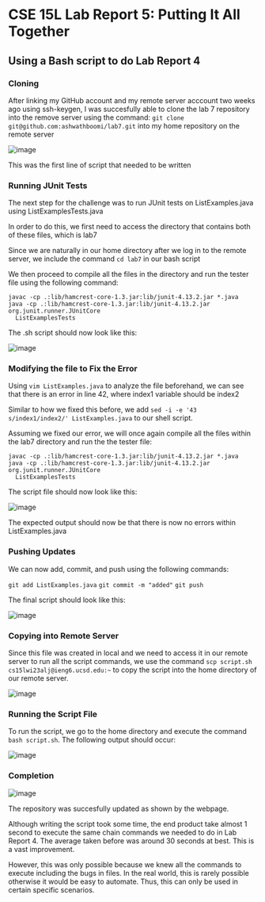 # CSE 15L Lab Report 5: Putting It All Together

## Using a Bash script to do Lab Report 4

### Cloning

After linking my GitHub account and my remote server acccount two weeks ago using ssh-keygen,
I was succesfully able to clone the lab 7 repository into the remove server using the command: `git clone git@github.com:ashwathboomi/lab7.git`
into my home repository on the remote server

![image](https://user-images.githubusercontent.com/113210547/224534432-e134138a-516c-4231-adf8-59ed65a5c963.png)

This was the first line of script that needed to be written


### Running JUnit Tests

The next step for the challenge was to run JUnit tests on ListExamples.java using ListExamplesTests.java

In order to do this, we first need to access the directory that contains both of these files, which is lab7

Since we are naturally in our home directory after we log in to the remote server, we include the command `cd lab7` in our bash script

We then proceed to compile all the files in the directory and run the tester file using the following command:

```
javac -cp .:lib/hamcrest-core-1.3.jar:lib/junit-4.13.2.jar *.java
java -cp .:lib/hamcrest-core-1.3.jar:lib/junit-4.13.2.jar org.junit.runner.JUnitCore 
  ListExamplesTests
```

The .sh script should now look like this:

![image](https://user-images.githubusercontent.com/113210547/224535082-16b31e56-43dd-4799-a653-5c1952bdf99e.png)

### Modifying the file to Fix the Error

Using `vim ListExamples.java` to analyze the file beforehand, we can see that there is an error in line 42, where index1 variable should
be index2

Similar to how we fixed this before, we add `sed -i -e '43 s/index1/index2/' ListExamples.java` to our shell script.

Assuming we fixed our error, we will once again compile all the files within the lab7 directory and run the the tester file:

```
javac -cp .:lib/hamcrest-core-1.3.jar:lib/junit-4.13.2.jar *.java
java -cp .:lib/hamcrest-core-1.3.jar:lib/junit-4.13.2.jar org.junit.runner.JUnitCore 
  ListExamplesTests
```

The script file should now look like this:

![image](https://user-images.githubusercontent.com/113210547/224535489-0896dfdb-9544-4339-b640-ec2d6a182272.png)

The expected output should now be that there is now no errors within ListExamples.java

### Pushing Updates

We can now add, commit, and push using the following commands:

`git add ListExamples.java`
`git commit -m "added"`
`git push`

The final script should look like this: 

![image](https://user-images.githubusercontent.com/113210547/224535675-11618c51-43dd-4a4e-9458-ac6090091a5e.png)

### Copying into Remote Server 

Since this file was created in local and we need to access it in our remote server to run all the script commands,
we use the command `scp script.sh cs15lwi23alj@ieng6.ucsd.edu:~` to copy the script into the home directory of 
our remote server.

![image](https://user-images.githubusercontent.com/113210547/224535814-c2d84038-5958-4491-a494-bc11e869b0fb.png)

### Running the Script File

To run the script, we go to the home directory and execute the command `bash script.sh`. The following output should occur:

![image](https://user-images.githubusercontent.com/113210547/224535956-3ae5af79-265e-4560-86eb-12a0144843fa.png)

### Completion

![image](https://user-images.githubusercontent.com/113210547/224534321-ffeb4f1a-25ea-40a6-9397-2014bf1f2e79.png)

The repository was succesfully updated as shown by the webpage.

Although writing the script took some time, the end product take almost 1 second to execute the same chain commands we needed to do
in Lab Report 4. The average taken before was around 30 seconds at best. This is a vast improvement. 

However, this was only possible because we knew all the commands to execute including the bugs in files. In the real world, this is rarely possible 
otherwise it would be easy to automate. Thus, this can only be used in certain specific scenarios.


